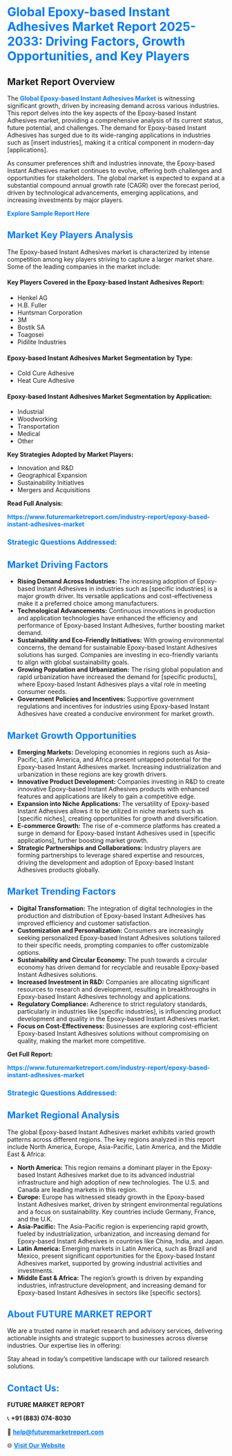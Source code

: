 <h1 style="color: #007BFF;">Global Epoxy-based Instant Adhesives Market Report 2025-2033: Driving Factors, Growth Opportunities, and Key Players</h1>

<section id="overview">
<h2>Market Report Overview</h2>
<p>The <a href="https://www.futuremarketreport.com/industry-report/epoxy-based-instant-adhesives-market" style="color: #007BFF; text-decoration: none;"><strong>Global Epoxy-based Instant Adhesives Market</strong></a> is witnessing significant growth, driven by increasing demand across various industries. This report delves into the key aspects of the Epoxy-based Instant Adhesives market, providing a comprehensive analysis of its current status, future potential, and challenges. The demand for Epoxy-based Instant Adhesives has surged due to its wide-ranging applications in industries such as [insert industries], making it a critical component in modern-day [applications].</p>
<p>As consumer preferences shift and industries innovate, the Epoxy-based Instant Adhesives market continues to evolve, offering both challenges and opportunities for stakeholders. The global market is expected to expand at a substantial compound annual growth rate (CAGR) over the forecast period, driven by technological advancements, emerging applications, and increasing investments by major players.</p>
</section>

<section id="overview">
<p><a href="https://www.futuremarketreport.com/request-sample/reportId=86572" style="color: #007BFF; text-decoration: none;"><strong>Explore Sample Report Here</strong></a></p>
</section>

<section id="key-players">
<h2 style="color: #007BFF;">Market Key Players Analysis</h2>
<p>The Epoxy-based Instant Adhesives market is characterized by intense competition among key players striving to capture a larger market share. Some of the leading companies in the market include:</p>
<h4>Key Players Covered in the Epoxy-based Instant Adhesives Report:</h4>
<ul><li>Henkel AG</li><li>H.B. Fuller</li><li>Huntsman Corporation</li><li>3M</li><li>Bostik SA</li><li>Toagosei</li><li>Pidilite Industries</li></ul>
<h4>Epoxy-based Instant Adhesives Market Segmentation by Type:</h4>
<ul><li>Cold Cure Adhesive</li><li>Heat Cure Adhesive</li></ul>

<h4>Epoxy-based Instant Adhesives Market Segmentation by Application:</h4>
<ul><li>Industrial</li><li>Woodworking</li><li>Transportation</li><li>Medical</li><li>Other</li></ul>
<p><strong>Key Strategies Adopted by Market Players:</strong></p>
<ul>
<li>Innovation and R&D</li>
<li>Geographical Expansion</li>
<li>Sustainability Initiatives</li>
<li>Mergers and Acquisitions</li>
</ul>
</section>

<section>
<p><strong>Read Full Analysis: </strong></p><a href="https://www.futuremarketreport.com/industry-report/epoxy-based-instant-adhesives-market" style="color: #007BFF; text-decoration: none;"><strong>https://www.futuremarketreport.com/industry-report/epoxy-based-instant-adhesives-market</strong></a>
<h3 style="color: #007BFF;">Strategic Questions Addressed:</h3>
</section>

<section id="driving-factors">
<h2 style="color: #007BFF;">Market Driving Factors</h2>
<ul>
<li><strong>Rising Demand Across Industries:</strong> The increasing adoption of Epoxy-based Instant Adhesives in industries such as [specific industries] is a major growth driver. Its versatile applications and cost-effectiveness make it a preferred choice among manufacturers.</li>
<li><strong>Technological Advancements:</strong> Continuous innovations in production and application technologies have enhanced the efficiency and performance of Epoxy-based Instant Adhesives, further boosting market demand.</li>
<li><strong>Sustainability and Eco-Friendly Initiatives:</strong> With growing environmental concerns, the demand for sustainable Epoxy-based Instant Adhesives solutions has surged. Companies are investing in eco-friendly variants to align with global sustainability goals.</li>
<li><strong>Growing Population and Urbanization:</strong> The rising global population and rapid urbanization have increased the demand for [specific products], where Epoxy-based Instant Adhesives plays a vital role in meeting consumer needs.</li>
<li><strong>Government Policies and Incentives:</strong> Supportive government regulations and incentives for industries using Epoxy-based Instant Adhesives have created a conducive environment for market growth.</li>
</ul>
</section>

<section id="growth-opportunities">
<h2 style="color: #007BFF;">Market Growth Opportunities</h2>
<ul>
<li><strong>Emerging Markets:</strong> Developing economies in regions such as Asia-Pacific, Latin America, and Africa present untapped potential for the Epoxy-based Instant Adhesives market. Increasing industrialization and urbanization in these regions are key growth drivers.</li>
<li><strong>Innovative Product Development:</strong> Companies investing in R&D to create innovative Epoxy-based Instant Adhesives products with enhanced features and applications are likely to gain a competitive edge.</li>
<li><strong>Expansion into Niche Applications:</strong> The versatility of Epoxy-based Instant Adhesives allows it to be utilized in niche markets such as [specific niches], creating opportunities for growth and diversification.</li>
<li><strong>E-commerce Growth:</strong> The rise of e-commerce platforms has created a surge in demand for Epoxy-based Instant Adhesives used in [specific applications], further boosting market growth.</li>
<li><strong>Strategic Partnerships and Collaborations:</strong> Industry players are forming partnerships to leverage shared expertise and resources, driving the development and adoption of Epoxy-based Instant Adhesives products globally.</li>
</ul>
</section>

<section id="trending-factors">
<h2 style="color: #007BFF;">Market Trending Factors</h2>
<ul>
<li><strong>Digital Transformation:</strong> The integration of digital technologies in the production and distribution of Epoxy-based Instant Adhesives has improved efficiency and customer satisfaction.</li>
<li><strong>Customization and Personalization:</strong> Consumers are increasingly seeking personalized Epoxy-based Instant Adhesives solutions tailored to their specific needs, prompting companies to offer customizable options.</li>
<li><strong>Sustainability and Circular Economy:</strong> The push towards a circular economy has driven demand for recyclable and reusable Epoxy-based Instant Adhesives solutions.</li>
<li><strong>Increased Investment in R&D:</strong> Companies are allocating significant resources to research and development, resulting in breakthroughs in Epoxy-based Instant Adhesives technology and applications.</li>
<li><strong>Regulatory Compliance:</strong> Adherence to strict regulatory standards, particularly in industries like [specific industries], is influencing product development and quality in the Epoxy-based Instant Adhesives market.</li>
<li><strong>Focus on Cost-Effectiveness:</strong> Businesses are exploring cost-efficient Epoxy-based Instant Adhesives solutions without compromising on quality, making the market more competitive.</li>
</ul>
</section>

<section>
<p><strong>Get Full Report: </strong></p><a href="https://www.futuremarketreport.com/industry-report/epoxy-based-instant-adhesives-market" style="color: #007BFF; text-decoration: none;"><strong>https://www.futuremarketreport.com/industry-report/epoxy-based-instant-adhesives-market</strong></a>
<h3 style="color: #007BFF;">Strategic Questions Addressed:</h3>
</section>


<section id="regional-analysis">
<h2 style="color: #007BFF;">Market Regional Analysis</h2>
<p>The global Epoxy-based Instant Adhesives market exhibits varied growth patterns across different regions. The key regions analyzed in this report include North America, Europe, Asia-Pacific, Latin America, and the Middle East & Africa:</p>
<ul>
<li><strong>North America:</strong> This region remains a dominant player in the Epoxy-based Instant Adhesives market due to its advanced industrial infrastructure and high adoption of new technologies. The U.S. and Canada are leading markets in this region.</li>
<li><strong>Europe:</strong> Europe has witnessed steady growth in the Epoxy-based Instant Adhesives market, driven by stringent environmental regulations and a focus on sustainability. Key countries include Germany, France, and the U.K.</li>
<li><strong>Asia-Pacific:</strong> The Asia-Pacific region is experiencing rapid growth, fueled by industrialization, urbanization, and increasing demand for Epoxy-based Instant Adhesives in countries like China, India, and Japan.</li>
<li><strong>Latin America:</strong> Emerging markets in Latin America, such as Brazil and Mexico, present significant opportunities for the Epoxy-based Instant Adhesives market, supported by growing industrial activities and investments.</li>
<li><strong>Middle East & Africa:</strong> The region’s growth is driven by expanding industries, infrastructure development, and increasing demand for Epoxy-based Instant Adhesives in sectors like [specific sectors].</li>
</ul>
</section>

<footer>
<h2 style="color: #007BFF;">About FUTURE MARKET REPORT</h2>
<p>We are a trusted name in market research and advisory services, delivering actionable insights and strategic support to businesses across diverse industries. Our expertise lies in offering:</p>

<p>Stay ahead in today’s competitive landscape with our tailored research solutions.</p>

<h2 style="color: #007BFF;">Contact Us:</h2>
<p><strong>FUTURE MARKET REPORT</strong></p>
<p>📞 <strong>+91 (883) 074-8030</strong></p>
<p>📧 <strong><a href="mailto:help@futuremarketreport.com" style="color: #007BFF;">help@futuremarketreport.com</a></strong></p>
<p>🌐 <strong><a href="https://www.futuremarketreport.com/" style="color: #007BFF;">Visit Our Website</a></strong></p>
</footer>